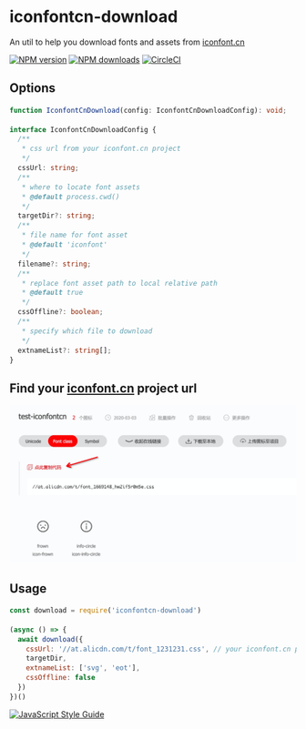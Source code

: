 # iconfontcn-download

An util to help you download fonts and assets from [iconfont.cn](http://iconfont.cn/)

[![NPM version](https://img.shields.io/npm/v/@vagusx/iconfontcn-download.svg?style=flat)](https://npmjs.org/package/@vagusx/iconfontcn-download)
[![NPM downloads](http://img.shields.io/npm/dm/@vagusx/iconfontcn-download.svg?style=flat)](https://npmjs.org/package/@vagusx/iconfontcn-download)
[![CircleCI](https://circleci.com/gh/vagusx/iconfontcn-download.svg?style=svg)](https://circleci.com/gh/vagusx/iconfontcn-download)

## Options

```ts
function IconfontCnDownload(config: IconfontCnDownloadConfig): void;

interface IconfontCnDownloadConfig {
  /**
   * css url from your iconfont.cn project
   */
  cssUrl: string;
  /**
   * where to locate font assets
   * @default process.cwd()
   */
  targetDir?: string;
  /**
   * file name for font asset
   * @default 'iconfont'
   */
  filename?: string;
  /**
   * replace font asset path to local relative path
   * @default true
   */
  cssOffline?: boolean;
  /**
   * specify which file to download
   */
  extnameList?: string[];
}
```

## Find your [iconfont.cn](http://iconfont.cn/) project url

![iconfont.cn](./assets/sample.png)

## Usage

```js
const download = require('iconfontcn-download')

(async () => {
  await download({
    cssUrl: '//at.alicdn.com/t/font_1231231.css', // your iconfont.cn project url
    targetDir,
    extnameList: ['svg', 'eot'],
    cssOffline: false
  })
})()
```

[![JavaScript Style Guide](https://cdn.rawgit.com/feross/standard/master/badge.svg)](https://github.com/feross/standard)
